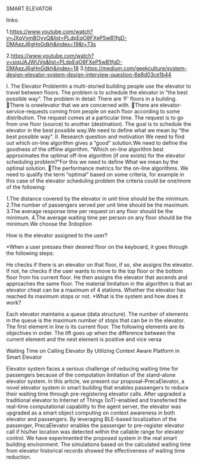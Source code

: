 SMART ELEVATOR

links:

1.https://www.youtube.com/watch?v=JXqVvmBOyyQ&list=PLdpEqO8FXeP5wB1fgD-DMAezJ6gHnGdkh&index=19&t=73s

2.https://www.youtube.com/watch?v=siqiJAJWUVg&list=PLdpEqO8FXeP5wB1fgD-DMAezJ6gHnGdkh&index=18
3.https://medium.com/geekculture/system-design-elevator-system-design-interview-question-6e8d03ce1b44

I. The Elevator ProblemIn a multi-storied building people use the elevator to travel between floors.
The problem is to schedule the elevator in “the best possible way”.
The problem in detail: There are ‘F’ floors in a building.
There is oneelevator that we are concerned with.
There are elevator-service-requests coming from people on each floor according to some distribution.
The request comes at a particular time.
The request is to go from one floor (source) to another (destination).
The goal is to schedule the elevator in the best possible way.We need to define what we mean by “the best possible way”.
II. Research question and motivation We need to find out which on-line algorithm gives a “good” solution.We need to define the goodness of the offline algorithm.
“Which on-line algorithm best approximates the optimal off-line algorithm (if one exists) for the elevator scheduling problem?”For this we need to define What we mean by the optimal solution.
The performance metrics for the on-line algorithms.
We need to qualify the term “optimal” based on some criteria, for example in this case of the elevator scheduling problem the criteria could be one/more of the following:

1.The distance covered by the elevator in unit time should be the minimum.
2.The number of passengers served per unit time should be the maximum.
3.The average response time per request on any floor should be the minimum.
4.The average waiting time per person on any floor should be the minimum.We choose the 3rdoption

How is the elevator assigned to the user?

*When a user presses their desired floor on the keyboard, it goes through the following steps:

He checks if there is an elevator on that floor, if so, she assigns the elevator.
If not, he checks if the user wants to move to the top floor or the bottom floor from his current floor.
He then assigns the elevator that ascends and approaches the same floor.
The material limitation in the algorithm is that an elevator cheat can be a maximum of 4 stations. Whether the elevator has reached its maximum stops or not.
*What is the system and how does it work?

Each elevator maintains a queue (data structure). The number of elements in the queue is the maximum number of stops that can be in the elevator.
The first element in line is its current floor. The following elements are its objectives in order.
The lift goes up when the difference between the current element and the next element is positive and vice versa

Waiting Time on Calling Elevator By Utilizing Context Aware Platform in Smart Elevator

Elevator system faces a serious challenge of reducing waiting time for passengers because of the computation limitation of the stand-alone elevator system. In this article, we present our proposal–PrecaElevator, a novel elevator system in smart building that enables passengers to reduce their waiting time through pre-registering elevator calls. After upgraded a traditional elevator to Internet of Things (IoT)-enabled and transferred the real-time computational capability to the agent server, the elevator was upgraded as a smart object computing on context awareness in both elevator and passengers. By leveraging BLE-based localization of the passenger, PrecaElevator enables the passenger to pre-register elevator call if his/her location was detected within the callable range for elevator control. We have experimented the proposed system in the real smart building environment. The simulations based on the calculated waiting time from elevator historical records showed the effectiveness of waiting time reduction.

